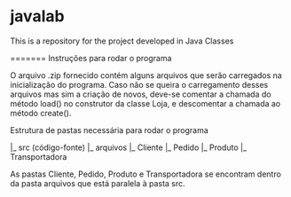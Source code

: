 javalab
=======

This is a repository for the project developed in Java Classes


=======
Instruções para rodar o programa

O arquivo .zip fornecido contém alguns arquivos que serão carregados na inicialização do programa. Caso não se queira o carregamento desses arquivos mas sim a criação de novos, deve-se comentar a chamada do método load() no construtor da classe Loja, e descomentar a chamada ao método create().

Estrutura de pastas necessária para rodar o programa

|_ src (código-fonte)
|_ arquivos
  |_ Cliente
  |_ Pedido
  |_ Produto
  |_ Transportadora

As pastas Cliente, Pedido, Produto e Transportadora se encontram dentro da pasta arquivos que está paralela à pasta src.
